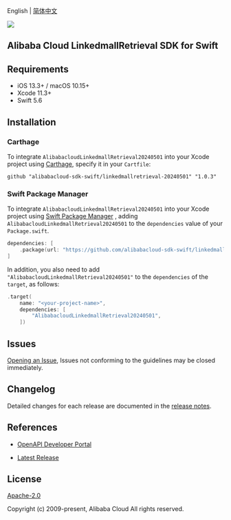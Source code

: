 English | [简体中文](README-CN.md)

![](https://aliyunsdk-pages.alicdn.com/icons/AlibabaCloud.svg)

## Alibaba Cloud LinkedmallRetrieval SDK for Swift

## Requirements

- iOS 13.3+ / macOS 10.15+
- Xcode 11.3+
- Swift 5.6

## Installation

### Carthage

To integrate `AlibabacloudLinkedmallRetrieval20240501` into your Xcode project using [Carthage](https://github.com/Carthage/Carthage), specify it in your `Cartfile`:

```ogdl
github "alibabacloud-sdk-swift/linkedmallretrieval-20240501" "1.0.3"
```

### Swift Package Manager

To integrate `AlibabacloudLinkedmallRetrieval20240501` into your Xcode project using [Swift Package Manager](https://swift.org/package-manager/) , adding `AlibabacloudLinkedmallRetrieval20240501` to the `dependencies` value of your `Package.swift`.

```swift
dependencies: [
    .package(url: "https://github.com/alibabacloud-sdk-swift/linkedmallretrieval-20240501.git", from: "1.0.3")
]
```

In addition, you also need to add `"AlibabacloudLinkedmallRetrieval20240501"` to the `dependencies` of the `target`, as follows:

```swift
.target(
    name: "<your-project-name>",
    dependencies: [
        "AlibabacloudLinkedmallRetrieval20240501",
    ])
```

## Issues

[Opening an Issue](https://github.com/alibabacloud-sdk-swift/linkedmallretrieval-20240501/issues/new), Issues not conforming to the guidelines may be closed immediately.

## Changelog

Detailed changes for each release are documented in the [release notes](./ChangeLog.txt).

## References

* [OpenAPI Developer Portal](https://next.api.alibabacloud.com/home)
- [Latest Release](https://github.com/alibabacloud-sdk-swift/linkedmallretrieval-20240501)

## License

[Apache-2.0](http://www.apache.org/licenses/LICENSE-2.0)

Copyright (c) 2009-present, Alibaba Cloud All rights reserved.
